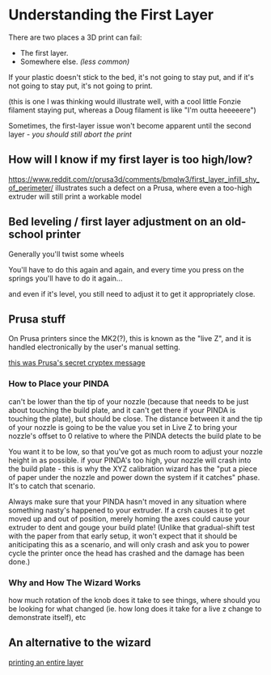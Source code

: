 # Understanding the First Layer

There are two places a 3D print can fail:

- The first layer.
- Somewhere else. *(less common)*

If your plastic doesn't stick to the bed, it's not going to stay put, and if it's not going to stay put, it's not going to print.

(this is one I was thinking would illustrate well, with a cool little Fonzie filament staying put, whereas a Doug filament is like "I'm outta heeeeere")

Sometimes, the first-layer issue won't become apparent until the second layer - *you should still abort the print*

## How will I know if my first layer is too high/low?

https://www.reddit.com/r/prusa3d/comments/bmqlw3/first_layer_infill_shy_of_perimeter/ illustrates such a defect on a Prusa, where even a too-high extruder will still print a workable model

## Bed leveling / first layer adjustment on an old-school printer

Generally you'll twist some wheels

You'll have to do this again and again, and every time you press on the springs you'll have to do it again...

and even if it's level, you still need to adjust it to get it appropriately close.

## Prusa stuff

On Prusa printers since the MK2(?), this is known as the "live Z", and it is handled electronically by the user's manual setting.

[this was Prusa's secret cryptex message](https://www.youtube.com/watch?time_continue=200&v=EaJL1B80fEI)

### How to Place your PINDA

can't be lower than the tip of your nozzle (because that needs to be just about touching the build plate, and it can't get there if your PINDA is touching the plate), but should be close. The distance between it and the tip of your nozzle is going to be the value you set in Live Z to bring your nozzle's offset to 0 relative to where the PINDA detects the build plate to be

You want it to be low, so that you've got as much room to adjust your nozzle height in as possible. if your PINDA's too high, your nozzle will crash into the build plate - this is why the XYZ calibration wizard has the "put a piece of paper under the nozzle and power down the system if it catches" phase. It's to catch that scenario.

Always make sure that your PINDA hasn't moved in any situation where something nasty's happened to your extruder. If a crsh causes it to get moved up and out of position, merely homing the axes could cause your extruder to dent and gouge your build plate! (Unlike that gradual-shift test with the paper from that early setup, it won't expect that it should be aniticipating this as a scenario, and will only crash and ask you to power cycle the printer once the head has crashed and the damage has been done.)

### Why and How The Wizard Works

how much rotation of the knob does it take to see things, where should you be looking for what changed (ie. how long does it take for a live z change to demonstrate itself), etc

## An alternative to the wizard

[printing an entire layer](https://forum.prusaprinters.org/forum/original-prusa-i3-mk3s-mk3-assembly-and-first-prints-troubleshooting/life-adjust-z-my-way/)
